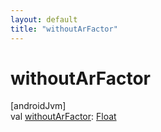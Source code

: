 ```yaml
---
layout: default
title: "withoutArFactor"
---
```


# withoutArFactor

[androidJvm]\
val [withoutArFactor](without-ar-factor.md): [Float](https://kotlinlang.org/api/core/kotlin-stdlib/kotlin/-float/index.html)